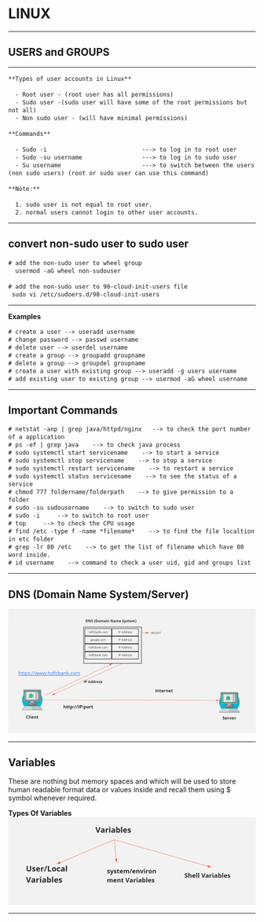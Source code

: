 # LINUX
---
## USERS and GROUPS
---
```
**Types of user accounts in Linux**
  
  - Root user - (root user has all permissions)
  - Sudo user -(sudo user will have some of the root permissions but not all)
  - Non sudo user - (will have minimal permissions)

**Commands**
  
  - Sudo -i                           ---> to log in to root user
  - Sudo -su username                 ---> to log in to sudo user
  - Su username                       ---> to switch between the users (non sudo users) (root or sudo user can use this command)
 
**Note:**
  
  1. sudo user is not equal to root user.
  2. normal users cannot login to other user accounts.
```
---
## convert non-sudo user to sudo user
```
# add the non-sudo user to wheel group
  usermod -aG wheel non-sudouser

# add the non-sudo user to 90-cloud-init-users file
 sudo vi /etc/sudoers.d/90-cloud-init-users
```
---
**Examples**
```
# create a user --> useradd username
# change password --> passwd username
# delete user --> userdel username
# create a group --> groupadd groupname
# delete a group --> groupdel groupname
# create a user with existing group --> useradd -g users username 
# add existing user to existing group --> usermod -aG wheel username
```
---
## Important Commands
```
# netstat -anp | grep java/httpd/nginx   --> to check the port number of a application
# ps -ef | grep java    --> to check java process 
# sudo systemctl start servicename    --> to start a service
# sudo systemctl stop servicename    --> to stop a service
# sudo systemctl restart servicename    --> to restart a service
# sudo systemctl status servicename    --> to see the status of a service
# chmod 777 foldername/folderpath    --> to give permission to a folder
# sudo -su sudousername    --> to switch to sudo user
# sudo -i     --> to switch to root user
# top     --> to check the CPU usage
# find /etc -type f -name *filename*    --> to find the file localtion in etc folder
# grep -lr 80 /etc    --> to get the list of filename which have 80 word inside.
# id username    --> command to check a user uid, gid and groups list 

```
---
## DNS (Domain Name System/Server)

<img src="DNS.PNG"/>

---
## Variables
These are nothing but memory spaces and which will be used to store human readable format data or values inside and recall them using $ symbol whenever required.

**Types Of Variables**
<img src="Variables.PNG"/>

---
